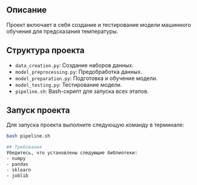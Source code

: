 ## Описание
Проект включает в себя создание и тестирование модели машинного обучения для предсказания температуры.

## Структура проекта
- `data_creation.py`: Создание наборов данных.
- `model_preprocessing.py`: Предобработка данных.
- `model_preparation.py`: Подготовка и обучение модели.
- `model_testing.py`: Тестирование модели.
- `pipeline.sh`: Bash-скрипт для запуска всех этапов.

## Запуск проекта
Для запуска проекта выполните следующую команду в терминале:
```bash
bash pipeline.sh

## Требования
Убедитесь, что установлены следующие библиотеки:
- numpy
- pandas
- sklearn
- joblib

